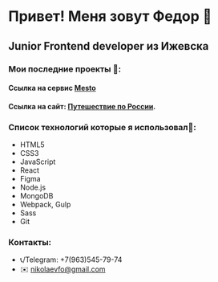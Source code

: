 # Привет! Меня зовут Федор :pray:
## Junior Frontend developer из Ижевска

### Мои последние проекты :hammer::
#### Ссылка на сервис [Mesto](https://nikolaev.student.nomoredomains.club)
#### Ссылка на сайт: [Путешествие по России](https://nikolaevfo.github.io/russian-travel/index.html).

### Список технологий которые я использовал:construction_worker::
- HTML5
- CSS3
- JavaScript
- React
- Figma
- Node.js
- MongoDB
- Webpack, Gulp
- Sass
- Git

### Контакты:
- 📞/Telegram: +7(963)545-79-74
- ✉️ nikolaevfo@gmail.com

